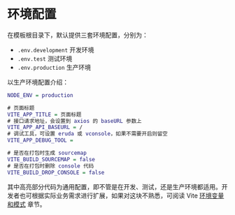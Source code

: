 # 环境配置

在模板根目录下，默认提供三套环境配置，分别为：

- `.env.development` 开发环境
- `.env.test` 测试环境
- `.env.production` 生产环境

以生产环境配置介绍：

```dot {3-8}
NODE_ENV = production

# 页面标题
VITE_APP_TITLE = 页面标题
# 接口请求地址，会设置到 axios 的 baseURL 参数上
VITE_APP_API_BASEURL = /
# 调试工具，可设置 eruda 或 vconsole，如果不需要开启则留空
VITE_APP_DEBUG_TOOL =

# 是否在打包时生成 sourcemap
VITE_BUILD_SOURCEMAP = false
# 是否在打包时删除 console 代码
VITE_BUILD_DROP_CONSOLE = false
```

其中高亮部分代码为通用配置，即不管是在开发、测试，还是生产环境都适用。开发者也可根据实际业务需求进行扩展，如果对这块不熟悉，可阅读 Vite [环境变量和模式](https://cn.vitejs.dev/guide/env-and-mode.html) 章节。